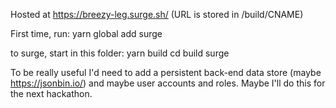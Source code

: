 Hosted at https://breezy-leg.surge.sh/
(URL is stored in /build/CNAME)

First time, run: 
yarn global add surge

to surge, start in this folder:
yarn build
cd build
surge

To be really useful I'd need to add a persistent back-end data store (maybe https://jsonbin.io/) and maybe
user accounts and roles. Maybe I'll do this for the next hackathon.